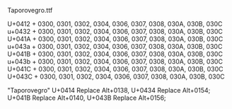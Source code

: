 Taporovegro.ttf

U+0412 + 0300, 0301, 0302, 0304, 0306, 0307, 0308, 030A, 030B, 030C
u+0432 + 0300, 0301, 0302, 0304, 0306, 0307, 0308, 030A, 030B, 030C
U+041A + 0300, 0301, 0302, 0304, 0306, 0307, 0308, 030A, 030B, 030C
u+043a + 0300, 0301, 0302, 0304, 0306, 0307, 0308, 030A, 030B, 030C
U+041B + 0300, 0301, 0302, 0304, 0306, 0307, 0308, 030A, 030B, 030C
u+043b + 0300, 0301, 0302, 0304, 0306, 0307, 0308, 030A, 030B, 030C
U+041C + 0300, 0301, 0302, 0304, 0306, 0307, 0308, 030A, 030B, 030C
U+043C + 0300, 0301, 0302, 0304, 0306, 0307, 0308, 030A, 030B, 030C

"Taporovegro"
U+0414 Replace Alt+0138, U+0434 Replace Alt+0154;
U+041B Replace Alt+0140, U+043B Replace Alt+0156;
